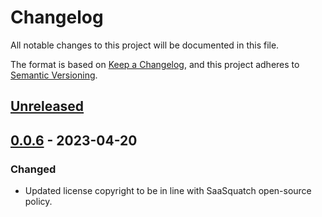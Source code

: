 # Changelog

All notable changes to this project will be documented in this file.

The format is based on [Keep a Changelog](https://keepachangelog.com/en/1.0.0/),
and this project adheres to [Semantic Versioning](https://semver.org/spec/v2.0.0.html).

## [Unreleased]

## [0.0.6] - 2023-04-20

### Changed
- Updated license copyright to be in line with SaaSquatch open-source policy.

[unreleased]: https://github.com/saasquatch/program-tools/compare/sq-docs-component@0.0.6...HEAD
[0.0.6]: https://github.com/saasquatch/program-tools/releases/tag/%40saasquatch/sq-docs-component%400.0.6